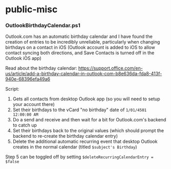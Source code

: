 # public-misc

### OutlookBirthdayCalendar.ps1

Outlook.com has an automatic birthday calendar and I have found the creation of entries to be incredibly unreliable, particularly when changing birthdays on a contact in iOS (Outlook account is added to iOS to allow contact syncing both directions, and Save Contacts is turned off in the Outlook iOS app)

Read about the birthday calendar: https://support.office.com/en-us/article/add-a-birthday-calendar-in-outlook-com-b8e636da-fda8-413f-940e-68396efa49a6

Script:

1. Gets all contacts from desktop Outlook app (so you will need to setup your account there)
2. Set their birthdays to the vCard "no birthday" date of `1/01/4501 12:00:00 AM`
3. Do a send and receive and then wait for a bit for Outlook.com's backend to catch up
4. Set their birthdays back to the original values (which should prompt the backend to re-create the birthday calendar entry)
5. Delete the additional automatic recurring event that desktop Outlook creates in the normal calendar (titled `$subject's Birthday`)

Step 5 can be toggled off by setting `$deleteRecurringCalendarEntry = $false`
